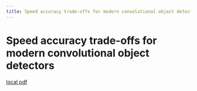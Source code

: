 ```yaml
---
title: Speed accuracy trade-offs for modern convolutional object detectors
---
```


# Speed accuracy trade-offs for modern convolutional object detectors

[local pdf](../../../pdfs/Speed%20accuracy%20trade-offs%20for%20modern%20convolutional%20object%20detectors.pdf)

